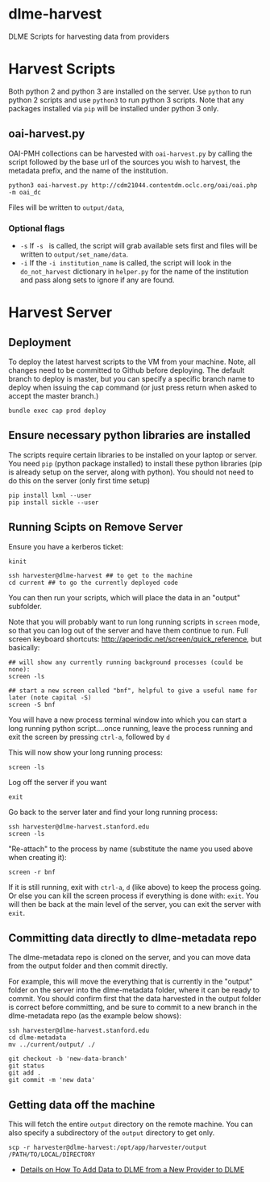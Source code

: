 # dlme-harvest
DLME Scripts for harvesting data from providers

# Harvest Scripts

Both python 2 and python 3 are installed on the server.  Use `python` to run python 2 scripts and use
`python3` to run python 3 scripts.  Note that any packages installed via `pip` will be installed under python 3 only.

## oai-harvest.py

OAI-PMH collections can be harvested with `oai-harvest.py` by calling the script followed by the base url of the sources you wish to harvest, the metadata prefix, and the name of the institution.
```
python3 oai-harvest.py http://cdm21044.contentdm.oclc.org/oai/oai.php -m oai_dc
```
Files will be written to `output/data`,

### Optional flags
* `-s` If `-s ` is called, the script will grab available sets first and files will be written to `output/set_name/data`.
* `-i` If the `-i institution_name` is called, the script will look in the `do_not_harvest` dictionary in `helper.py` for the name of the institution and pass along sets to ignore if any are found.

# Harvest Server

## Deployment

To deploy the latest harvest scripts to the VM from your machine.  Note, all changes
need to be committed to Github before deploying.  The default branch to deploy is
master, but you can specify a specific branch name to deploy when issuing the cap command (or just press
return when asked to accept the master branch.)

`bundle exec cap prod deploy`

## Ensure necessary python libraries are installed

The scripts require certain libraries to be installed on your laptop or server.
You need `pip` (python package installed) to install these python libraries
(pip is already setup on the server, along with python).  You should not need to
do this on the server (only first time setup)

```
pip install lxml --user
pip install sickle --user
```

## Running Scipts on Remove Server

Ensure you have a kerberos ticket:
```
kinit
```

```
ssh harvester@dlme-harvest ## to get to the machine
cd current ## to go the currently deployed code
```

You can then run your scripts, which will place the data in an "output" subfolder.

Note that you will probably want to run long running scripts in `screen` mode, so that
you can log out of the server and have them continue to run.
Full screen keyboard shortcuts: http://aperiodic.net/screen/quick_reference,
but basically:

```
## will show any currently running background processes (could be none):
screen -ls

## start a new screen called "bnf", helpful to give a useful name for later (note capital -S)
screen -S bnf
```

You will have a new process terminal window into which you can start a long running python
script....once running, leave the process running and exit the screen by
pressing `ctrl-a`, followed by `d`

This will now show your long running process:

```
screen -ls
```

Log off the server if you want

```
exit
```

Go back to the server later and find your long running process:

```
ssh harvester@dlme-harvest.stanford.edu
screen -ls
```

"Re-attach" to the process by name (substitute the name you used above when creating it):

```
screen -r bnf
```

If it is still running, exit with `ctrl-a`, `d` (like above) to keep the process going.
Or else you can kill the screen process if everything is done with: `exit`.  You will then be back at the main level
of the server, you can exit the server with `exit`.


## Committing data directly to dlme-metadata repo

The dlme-metadata repo is cloned on the server, and you can move data from the output folder and
then commit directly.

For example, this will move the everything that is currently in the "output" folder
on the server into the dlme-metadata folder, where it can be ready to commit.
You should confirm first that the data harvested in the output folder is correct
before committing, and be sure to commit to a new branch in the dlme-metadata repo
(as the example below shows):

```
ssh harvester@dlme-harvest.stanford.edu
cd dlme-metadata
mv ../current/output/ ./

git checkout -b 'new-data-branch'
git status
git add .
git commit -m 'new data'
```

## Getting data off the machine

This will fetch the entire `output` directory on the remote machine.  You can also specify
a subdirectory of the `output` directory to get only.

```
scp -r harvester@dlme-harvest:/opt/app/harvester/output /PATH/TO/LOCAL/DIRECTORY
```


* [Details on How To Add Data to DLME from a New Provider to DLME](docs/add_data_source.md)

